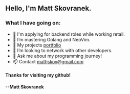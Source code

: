 ## Hello, I'm Matt Skovranek. 

### What I have going on:

- 🔭 I'm applying for backend roles while working retail.
- 🌱 I’m mastering Golang and NeoVim.
- 📂 My projects [portfolio](https://skovranek.github.io/)
- 🤔 I’m looking to network with other developers.
- 💬 Ask me about my programming journey!
- 📫 Contact mattjskov@gmail.com

#### Thanks for visiting my github!

#### --Matt Skovranek
